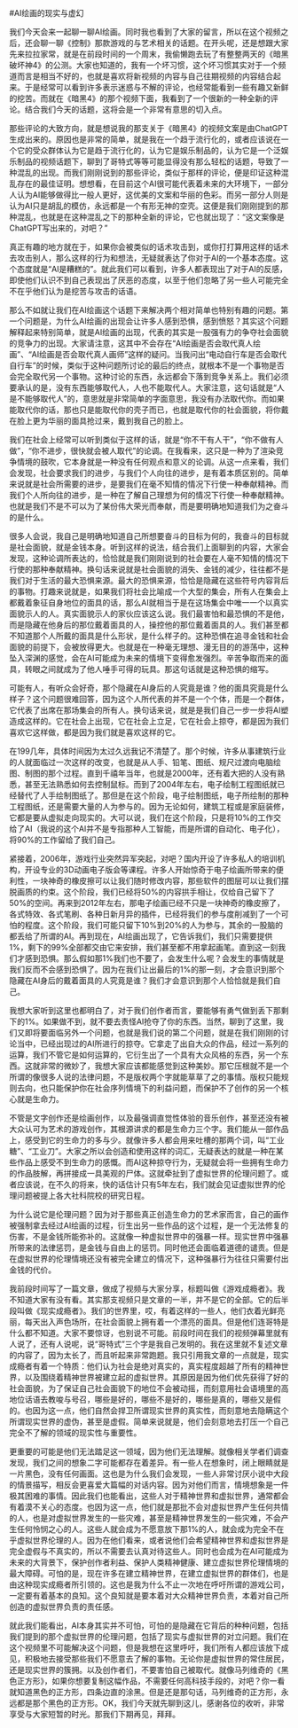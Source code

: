 #AI绘画的现实与虚幻

我们今天会来一起聊一聊AI绘画。同时我也看到了大家的留言，所以在这个视频之后，还会聊一聊《控制》那款游戏的与艺术相关的话题。在开头呢，还是想跟大家先来拉拉家常，就是在前段时间的一个周末，我偷懒跑去玩了有整整两天的《暗黑破坏神4》的公测。大家也知道的，我有一个坏习惯，这个坏习惯其实对于一个频道而言是相当不好的，也就是喜欢将新视频的内容与自己往期视频的内容结合起来。于是经常可以看到许多表示迷惑与不解的评论，也经常能看到一些有趣又新鲜的挖苦。而就在《暗黑4》的那个视频下面，我看到了一个很新的一种全新的评论。结合我们今天的话题，这将会是一个非常有意思的切入点。

那些评论的大致方向，就是想说我的那支关于《暗黑4》的视频文案是由ChatGPT生成出来的。原因也是非常的简单，就是我在一个趋于流行化的，或者应该说在一个它的受众群体认为它是趋于流行化的，认为它是娱乐制品的，认为它是一个泛娱乐制品的视频话题下，聊到了哥特式等等可能显得没有那么轻松的话题，导致了一种混乱的出现。而我们刚刚说到的那些评论，类似于那样的评论，便是印证这种混乱存在的最佳证明。想想看，在目前这个AI很可能代表着未来的大环境下，一部分人认为AI能够做得比一般人更好，这优美的文案和华丽的色彩。而另一部分人则是认为AI只是胡乱的模仿，永远都是一个有形无神的空壳。这便是我们刚刚提到的那种混乱，也就是在这种混乱之下的那种全新的评论，它也就出现了：“这文案像是ChatGPT写出来的，对吧？”

真正有趣的地方就在于，如果你会被类似的话术攻击到，或你打打算用这样的话术去攻击别人，那么这样的行为和想法，无疑就表达了你对于AI的一个基本态度。这个态度就是“AI是糟糕的”。就此我们可以看到，许多人都表现出了对于AI的反感，即使他们认识不到自己表现出了厌恶的态度，以至于他们忽略了另一些人可能完全不在乎他们认为是挖苦与攻击的话语。

那么不如就让我们在AI绘画这个话题下来解决两个相对简单也特别有趣的问题。第一个问题是，为什么AI绘画的出现会让许多人感到恐惧，感到愤怒？其实这个问题解释起来特别简单，就是AI绘画的出现，代表的其实是一股强有力的争夺社会面貌的竞争力的出现。大家请注意，这其中不会存在“AI绘画是否会取代真人绘画”、“AI绘画是否会取代真人画师”这样的疑问。当我问出“电动自行车是否会取代自行车”的时候，类似于这种问题所讨论的最后的终点，就根本不是一个事物是否会完全取代另一个事物。这种讨论的东西，永远都会下落到竞争关系上。我们必须要承认的是，没有东西能够取代人，人也不能取代人。大家注意，这句话就是“人是不能够取代人”的，意思就是非常简单的字面意思，我没有办法取代你。而如果能取代你的话，那也只是能取代你的壳子而已，也就是取代你的社会面貌，将你戴在脸上更为华丽的面具抢过来，戴到我自己的脸上。

我们在社会上经常可以听到类似于这样的话，就是“你不干有人干”，“你不做有人做”，“你不进步，很快就会被人取代”的论调。在我看来，这只是一种为了渲染竞争情境的鼓吹，它本身就是一种没有任何观点和意义的论调。从这一点来看，我们会发现，社会要求我们的进步，与我们个人向往的进步，是有着本质区别的。简单来说就是社会所需要的进步，是要我们在毫不知情的情况下行使一种奉献精神。而我们个人所向往的进步，是一种在了解自己理想为何的情况下行使一种奉献精神。也就是我们不是不可以为了某份伟大荣光而奉献，而是要明确地知道我们为之奋斗的是什么。

很多人会说，我自己是明确地知道自己所想要奋斗的目标为何的，我奋斗的目标就是社会面貌，就是金钱本身。听到这样的说法，结合我们上面聊到的内容，大家会发现，这种论调所表达的，恰恰就是我们刚刚说到的社会要在人毫不知情的情况下行使的那种奉献精神。换句话来说就是社会面貌的消失、金钱的减少，往往都不是我们对于生活的最大恐惧来源。最大的恐惧来源，恰恰是隐藏在这些符号内容背后的事物。打趣来说就是，如果我们将社会比喻成一个大型的集会，所有人在集会上都戴着象征自身地位的面具的话，那么AI就相当于是在这场集会中唯一一个以真实面貌示人的人。真实面貌示人的家伙应该这么说。我们最害怕和最恐惧的不是他，而是隐藏在他身后的那位戴着面具的人，操控他的那位戴着面具的人。我们甚至都不知道那个人所戴的面具是什么形状，是什么样子的。这种恐惧在追寻金钱和社会面貌的前提下，会被放得更大。也就是在一种毫无理想、漫无目的的游荡中，这种坠入深渊的感觉，会在AI可能成为未来的情境下变得愈发强烈。辛苦争取而来的面具，转眼之间就成为了他人唾手可得的玩具。那这句话就是这种恐惧的缩写。

可能有人，有听众会好奇，那个隐藏在AI身后的人究竟是谁？他的面具究竟是什么样子？这个问题很难回答，因为这个人所代表的并不是一个个体，而是一个群体，它代表了出席在那场集会的所有人。换句话来说，就是是我们自己一步一步将AI塑造成这样的。它在社会上出现，它在社会上立足，它在社会上掠夺，都是因为我们喜欢它这样做，都是因为我们就是喜欢这样的它。

在199几年，具体时间因为太过久远我记不清楚了。那个时候，许多从事建筑行业的人就面临过一次这样的改变，也就是从人手、铅笔、图纸、规尺过渡向电脑绘图、制图的那个过程。直到千禧年当年，也就是2000年，还有着大把的人没有熟悉，甚至无法熟悉如何去控制鼠标。而到了2004年左右，电子绘制工程图纸就已经替代了人手绘制图纸了。那但是在这个阶段，电子绘制图纸，电子所绘制的那种工程图纸，还是需要大量的人为参与的。因为无论如何，建筑工程或是家庭装修，它都是要从虚拟走向现实的。大可以说，我们在这个阶段，只是将10%的工作交给了AI（我说的这个AI并不是专指那种人工智能，而是所谓的自动化、电子化），将90%的工作留给了我们自己。

紧接着，2006年，游戏行业突然异军突起，对吧？国内开设了许多私人的培训机构，开设专业的3D动画电子版会等课程。许多人开始惊奇于电子绘画所带来的便利性，一块神奇的橡皮擦可以让我们随时修改内容，那些软件的图层可以让我们摆脱画质的约束。这个阶段，我们已经将50%的内容拱手相让，仅给自己留下了50%的空间。再来到2012年左右，那电子绘画已经不只是一块神奇的橡皮擦了，各式特效、各式笔刷、各种日新月异的插件，已经将我们的参与度削减到了一个可怕的程度。这个阶段，我们可能只留下10%到20%的人为参与，其余的一股脑的都丢给了所谓的AI。再到现在，AI绘画出现了，它告诉我们，我们只需要提供1%，剩下的99%全部都交由它来安排，我们甚至都不用拿起画笔。直到这一刻我们才感到恐惧。那么假如那1%我们也不要了，会发生什么呢？会发生的事情就是我们反而不会感到恐惧了。因为在我们让出最后的1%的那一刻，才会意识到那个隐藏在AI身后的戴着面具的人究竟是谁？我们才会意识到那个人恰恰就是我们自己。

我想大家听到这里也都明白了，对于我们创作者而言，要能够有勇气做到丢下那剩下的1%。如果做不到，就不要去责怪AI抢夺了你的东西。当然，聊到了这里，我们又即将要面临另外一个问题，也就是我们说的第二个问题，就是在我们刚刚的讨论当中，已经出现过的AI所进行的掠夺。它拿走了出自大众的作品，经过一系列的运算，我们不管它是如何运算的，它衍生出了一个具有大众风格的东西，另一个东西。这就非常的微妙了，我想大家应该都能感觉到这种美妙。那它压根就不是一个所谓的像很多人说的法律问题，不是版权两个字就能草草了之的事情。版权只能规则去向，也只能保护你在社会序列情境下的利益问题，而保护不了创作的另一个核心就是生命力。

不管是文字创作还是绘画创作，以及最强调直觉性体验的音乐创作，甚至还没有被大众认可为艺术的游戏创作，其根源讲求的都是生命力三个字。我们能从一部作品上，感受到它的生命力的多与少。就像许多人都会用来吐槽的那两个词，叫“工业糖”、“工业刀”。大家之所以会创造和使用这样的词汇，无疑表达的就是一种在某些作品上感受不到生命力的感慨。而AI这种掠夺行为，无疑就会将一些拥有生命力的作品肢解，再拼接成一具美观的尸体。这就牵扯到了虚拟世界的伦理问题了。或者应该说，在不久的将来，快的话估计只有5年左右，我们就会见证虚拟世界的伦理问题被提上各大社科院校的研究日程。

为什么说它是伦理问题？因为对于那些真正创造生命力的艺术家而言，自己的画作被强制拿去经过AI绘画的过程，衍生出另一些作品的这个过程，是一个无法修复的伤害，不是金钱所能弥补的。这就像一种虚拟世界中的强暴一样。现实世界中强暴所带来的法律惩罚，是金钱与自由上的惩罚。同时他还会面临着道德的谴责。但是在虚拟世界的伦理情境还没有被完全建立的情况下，这种强暴行为往往只需要付出金钱的代价。

我前段时间写了一篇文章，做成了视频与大家分享，标题叫做《游戏成瘾者》。我不知道大家有没有看。其实那支视频只是文章的一半，并不是它的全部。它的后半段叫做《现实成瘾者》。我们的世界里，哎，有着这样的一些人，他们衣着光鲜亮丽，每天出入声色场所，在社会面貌上拥有着一个漂亮的面具。但是他们连哥特是什么都不知道。大家不要惊讶，也别说不可能。前段时间在我们的视频弹幕里就有人说了，还有人说呢，说“哥特式”三个字是我自己发明的。我在这里就不复述文章的内容了，因为太长了，而且听起来非常跑题。我只引用我文章的一点就是，现实成瘾者有着一个特质：他们认为社会是绝对真实的，真实程度超越了所有的精神世界，以及围绕着精神世界被建立起的虚拟世界。其原因是因为他们优先获得了好的社会面貌，为了保证自己社会面貌下的地位不会被动摇，而刻意用社会语境里的高地位话语去教唆与号召，哪些是好的，哪些不是好的，哪些是真的，哪些又是假的。也因为这一点，他们自然会捍卫所谓现实世界的真实性，而刻意地去隐瞒这个所谓现实世界的虚伪，甚至是虚假。简单来说就是，他们会刻意地去打压一个自己完全不了解的领域的现实性与重要性。

更重要的可能是他们无法踏足这一领域，因为他们无法理解。就像相关学者们调查发现，我们之间的想象二字可能都存在着差异。有一些人在想象时，闭上眼睛就是一片黑色，没有任何画面。这也是为什么我们会发现，一些人非常讨厌小说中大段的情景描写，相反会更喜爱大篇幅的对话内容。因为对他们而言，情境想象是一件极其困难的事情。因此我们也能看出，这些人对于精神世界和虚拟世界，通常都会有着漠不关心的态度。也因为这一点，他们就是那批不会对虚拟世界产生任何共情的人，也是对虚拟世界发生的一些灾难，甚至是精神世界发生的一些灾难，不会产生任何怜悯之心的人。这些人就会成为不愿意放下那1%的人，就会成为完全不在乎虚拟世界伦理的人。因为在他们看来，或者说他们会希望精神世界和虚拟世界是完全虚假与不真实的，所以不需要去认真对待这些人。同时也会成为在AI可能成为未来的大背景下，保护创作者利益、保护人类精神健康、建立虚拟世界伦理情境的最大障碍。可怕的是，现在许多在建立精神世界，在建立虚拟世界的群体们，也是由这种现实成瘾者所引领的。这也是我为什么不止一次地在呼吁所谓的游戏公司，一定要有着基本的良知。这个良知就是要本着对大众精神世界负责，本着对自己所创造的虚拟世界负责的责任感。

就此我们能看出，AI本身其实并不可怕，可怕的是隐藏在它背后的种种问题，包括我们提到的那个虚拟世界的伦理问题，包括了现实与虚拟世界的对立问题。我们在这个视频里不可能解决这个问题，但是我想在这里呼吁，我们所有人都应该放下成见，积极地去接受那些我们不愿意去了解的事物。无论你是虚拟世界的常住居民，还是现实世界的簇拥。以及创作者们，不要害怕自己被取代。就像马列维奇的《黑色正方形》，如果你想要复制这幅作品，不需要任何高科技手段的，对吧？你一看就知道黑色的正方形，四条边直的涂黑。但是还是那句话，马列维奇的正方形，永远都是那个黑色的正方形。OK，我们今天就先聊到这儿，感谢各位的收听，非常享受与大家短暂的时光。那我们下期再见，拜拜。